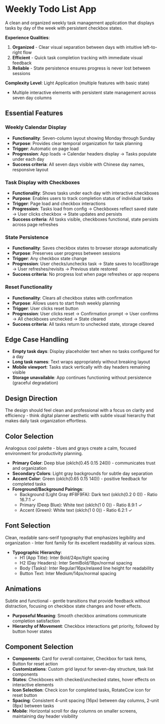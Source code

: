# Weekly Todo List App

A clean and organized weekly task management application that displays tasks by day of the week with persistent checkbox states.

**Experience Qualities**:
1. **Organized** - Clear visual separation between days with intuitive left-to-right flow
2. **Efficient** - Quick task completion tracking with immediate visual feedback
3. **Reliable** - State persistence ensures progress is never lost between sessions

**Complexity Level**: Light Application (multiple features with basic state)
- Multiple interactive elements with persistent state management across seven day columns

## Essential Features

### Weekly Calendar Display
- **Functionality**: Seven-column layout showing Monday through Sunday
- **Purpose**: Provides clear temporal organization for task planning
- **Trigger**: Automatic on page load
- **Progression**: App loads → Calendar headers display → Tasks populate under each day
- **Success criteria**: All seven days visible with Chinese day names, responsive layout

### Task Display with Checkboxes
- **Functionality**: Shows tasks under each day with interactive checkboxes
- **Purpose**: Enables users to track completion status of individual tasks
- **Trigger**: Page load and checkbox interactions
- **Progression**: Tasks load from config → Checkboxes reflect saved state → User clicks checkbox → State updates and persists
- **Success criteria**: All tasks visible, checkboxes functional, state persists across page refreshes

### State Persistence
- **Functionality**: Saves checkbox states to browser storage automatically
- **Purpose**: Preserves user progress between sessions
- **Trigger**: Any checkbox state change
- **Progression**: User checks/unchecks task → State saves to localStorage → User refreshes/revisits → Previous state restored
- **Success criteria**: No progress lost when page refreshes or app reopens

### Reset Functionality
- **Functionality**: Clears all checkbox states with confirmation
- **Purpose**: Allows users to start fresh weekly planning
- **Trigger**: User clicks reset button
- **Progression**: User clicks reset → Confirmation prompt → User confirms → All checkboxes unchecked → State cleared
- **Success criteria**: All tasks return to unchecked state, storage cleared

## Edge Case Handling
- **Empty task days**: Display placeholder text when no tasks configured for a day
- **Long task names**: Text wraps appropriately without breaking layout
- **Mobile viewport**: Tasks stack vertically with day headers remaining visible
- **Storage unavailable**: App continues functioning without persistence (graceful degradation)

## Design Direction
The design should feel clean and professional with a focus on clarity and efficiency - think digital planner aesthetic with subtle visual hierarchy that makes daily task organization effortless.

## Color Selection
Analogous cool palette - blues and grays create a calm, focused environment for productivity planning.

- **Primary Color**: Deep blue (oklch(0.45 0.15 240)) - communicates trust and organization
- **Secondary Colors**: Light gray backgrounds for subtle day separation
- **Accent Color**: Green (oklch(0.65 0.15 140)) - positive feedback for completed tasks
- **Foreground/Background Pairings**: 
  - Background (Light Gray #F8F9FA): Dark text (oklch(0.2 0 0)) - Ratio 16.7:1 ✓
  - Primary (Deep Blue): White text (oklch(1 0 0)) - Ratio 8.9:1 ✓
  - Accent (Green): White text (oklch(1 0 0)) - Ratio 6.2:1 ✓

## Font Selection
Clean, readable sans-serif typography that emphasizes legibility and organization - Inter font family for its excellent readability at various sizes.

- **Typographic Hierarchy**: 
  - H1 (App Title): Inter Bold/24px/tight spacing
  - H2 (Day Headers): Inter SemiBold/18px/normal spacing  
  - Body (Tasks): Inter Regular/16px/relaxed line height for readability
  - Button Text: Inter Medium/14px/normal spacing

## Animations
Subtle and functional - gentle transitions that provide feedback without distraction, focusing on checkbox state changes and hover effects.

- **Purposeful Meaning**: Smooth checkbox animations communicate completion satisfaction
- **Hierarchy of Movement**: Checkbox interactions get priority, followed by button hover states

## Component Selection
- **Components**: Card for overall container, Checkbox for task items, Button for reset action
- **Customizations**: Custom grid layout for seven-day structure, task list components
- **States**: Checkboxes with checked/unchecked states, hover effects on interactive elements
- **Icon Selection**: Check icon for completed tasks, RotateCcw icon for reset button
- **Spacing**: Consistent 4-unit spacing (16px) between day columns, 2-unit (8px) between tasks
- **Mobile**: Horizontal scroll for day columns on smaller screens, maintaining day header visibility
